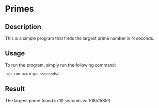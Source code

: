 # Primes

## Description
This is a simple program that finds the largest prime number in N seconds.

## Usage
To run the program, simply run the following command:
```bash
 go run main.go <seconds>
```

## Result
The largest prime found in 10 seconds is: 108515353